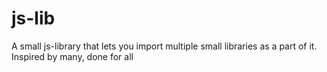 # js-lib
A small js-library that lets you import multiple small libraries as a part of it. Inspired by many, done for all
